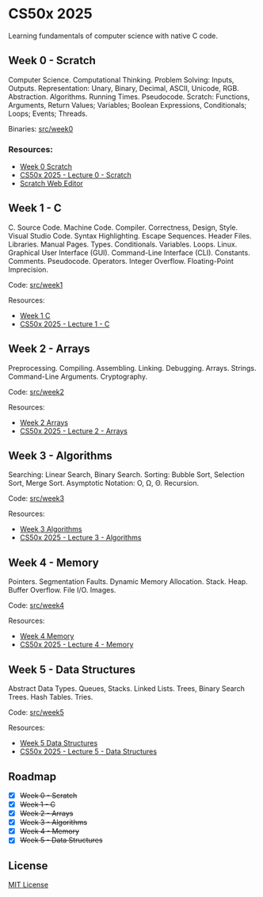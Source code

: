 # CS50x 2025

Learning fundamentals of computer science with native C code.

## Week 0 - Scratch

Computer Science. Computational Thinking. Problem Solving: Inputs, Outputs. Representation: Unary, Binary, Decimal, ASCII, Unicode, RGB. Abstraction. Algorithms. Running Times. Pseudocode. Scratch: Functions, Arguments, Return Values; Variables; Boolean Expressions, Conditionals; Loops; Events; Threads.

Binaries: [src/week0](src/week0)

### Resources:

- [Week 0 Scratch](https://cs50.harvard.edu/x/2025/weeks/0/)
- [CS50x 2025 - Lecture 0 - Scratch](https://www.youtube.com/watch?v=2WtPyqwTLKM)
- [Scratch Web Editor](https://scratch.mit.edu/projects/editor/)

## Week 1 - C

C. Source Code. Machine Code. Compiler. Correctness, Design, Style. Visual Studio Code. Syntax Highlighting. Escape Sequences. Header Files. Libraries. Manual Pages. Types. Conditionals. Variables. Loops. Linux. Graphical User Interface (GUI). Command-Line Interface (CLI). Constants. Comments. Pseudocode. Operators. Integer Overflow. Floating-Point Imprecision.

Code: [src/week1](src/week1)

Resources:

- [Week 1 C](https://cs50.harvard.edu/x/2025/weeks/1/)
- [CS50x 2025 - Lecture 1 - C](https://www.youtube.com/watch?v=89cbCbWrM4U)

## Week 2 - Arrays

Preprocessing. Compiling. Assembling. Linking. Debugging. Arrays. Strings. Command-Line Arguments. Cryptography.

Code: [src/week2](src/week2)

Resources:

- [Week 2 Arrays](https://cs50.harvard.edu/x/2025/weeks/2/)
- [CS50x 2025 - Lecture 2 - Arrays](https://www.youtube.com/watch?v=Y8qnryVy5sQ)

## Week 3 - Algorithms

Searching: Linear Search, Binary Search. Sorting: Bubble Sort, Selection Sort, Merge Sort. Asymptotic Notation: O, Ω, Θ. Recursion.

Code: [src/week3](src/week3)

Resources:

- [Week 3 Algorithms](https://cs50.harvard.edu/x/2025/weeks/3/)
- [CS50x 2025 - Lecture 3 - Algorithms](https://www.youtube.com/watch?v=iCx3zwK8Ms8)

## Week 4 - Memory

Pointers. Segmentation Faults. Dynamic Memory Allocation. Stack. Heap. Buffer Overflow. File I/O. Images.

Code: [src/week4](src/week4)

Resources:

- [Week 4 Memory](https://cs50.harvard.edu/x/2025/weeks/4/)
- [CS50x 2025 - Lecture 4 - Memory](https://www.youtube.com/watch?v=kcRdFGbzR1I)

## Week 5 - Data Structures

Abstract Data Types. Queues, Stacks. Linked Lists. Trees, Binary Search Trees. Hash Tables. Tries.

Code: [src/week5](src/week5)

Resources:

- [Week 5 Data Structures](https://cs50.harvard.edu/x/2025/weeks/5/)
- [CS50x 2025 - Lecture 5 - Data Structures](https://www.youtube.com/watch?v=aV8LlSmd1E8)

## Roadmap

- [x] ~~Week 0 - Scratch~~
- [x] ~~Week 1 - C~~
- [x] ~~Week 2 - Arrays~~
- [x] ~~Week 3 - Algorithms~~
- [x] ~~Week 4 - Memory~~
- [x] ~~Week 5 - Data Structures~~

## License

[MIT License](LICENSE.md)

